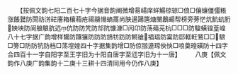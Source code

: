 <!-- { "loadSidebar": true } -->
　　【按佩文韵七阳二百七十字今据音韵阐微增昜崵庠蛘鰑椋辌□俍□儴蠰僵彊粻涨餦鼚防閍祊淓硭廧箱欀葙疮禓鬺愓螪蔏尚胦逿踼篖煻闛鶶蝪帮榜旁蒡恾炕魧蚢胻姎坱防阆艆駺肮迒伉防防笐防邟阬慷漮□闶卬防荡薚茪杭□□□防騜蟥锽葟崲八十七字据广韵增样鸉防躟獽防防防鴋牥趽防鳉牄裮琩防霙防邼軭軖鵟□□騯□篣□防防牨防档□荡堭媓四十字据集韵增□防倞翞遧瑺佒怏□哴羮瑝磺防十四字合四百十一字自阳字至王字旧为十阳自唐字至尩字旧为十一唐】
　　八庚【佩文韵作八庚广韵集韵十二庚十三耕十四清同用今仍作八庚】
